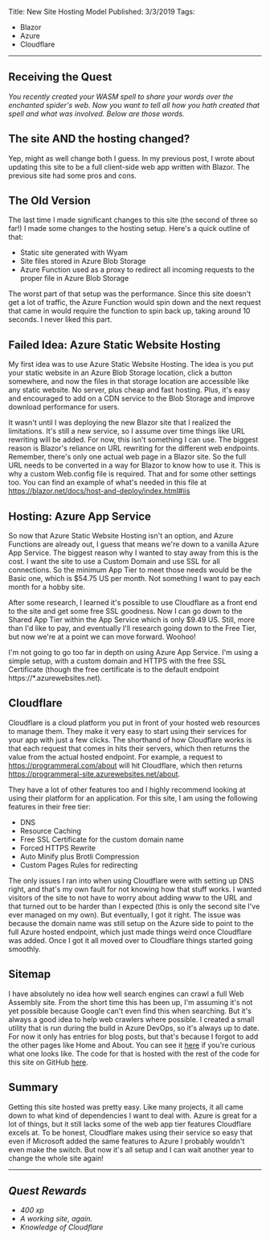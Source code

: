 Title: New Site Hosting Model
Published: 3/3/2019
Tags: 
- Blazor
- Azure
- Cloudflare
---

## Receiving the Quest
*You recently created your WASM spell to share your words over the enchanted spider's web. Now you want to tell all how you hath created that spell and what was involved. Below are those words.*

## The site AND the hosting changed?

Yep, might as well change both I guess. In my previous post, I wrote about updating this site to be a full client-side web app written with Blazor. The previous site had some pros and cons. 


## The Old Version

The last time I made significant changes to this site (the second of three so far!) I made some changes to the hosting setup. Here's a quick outline of that:
  - Static site generated with Wyam
  - Site files stored in Azure Blob Storage
  - Azure Function used as a proxy to redirect all incoming requests to the proper file in Azure Blob Storage

The worst part of that setup was the performance. Since this site doesn't get a lot of traffic, the Azure Function would spin down and the next request that came in would require the function to spin back up, taking around 10 seconds. I never liked this part.

## Failed Idea: Azure Static Website Hosting

My first idea was to use Azure Static Website Hosting. The idea is you put your static website in an Azure Blob Storage location, click a button somewhere, and now the files in that storage location are accessible like any static website. No server, plus cheap and fast hosting. Plus, it's easy and encouraged to add on a CDN service to the Blob Storage and improve download performance for users.

It wasn't until I was deploying the new Blazor site that I realized the limitations. It's still a new service, so I assume over time things like URL rewriting will be added. For now, this isn't something I can use. The biggest reason is Blazor's reliance on URL rewriting for the different web endpoints. Remember, there's only one actual web page in a Blazor site. So the full URL needs to be converted in a way for Blazor to know how to use it. This is why a custom Web.config file is required. That and for some other settings too. You can find an example of what's needed in this file at https://blazor.net/docs/host-and-deploy/index.html#iis

## Hosting: Azure App Service

So now that Azure Static Website Hosting isn't an option, and Azure Functions are already out, I guess that means we're down to a vanilla Azure App Service. The biggest reason why I wanted to stay away from this is the cost. I want the site to use a Custom Domain and use SSL for all connections. So the minimum App Tier to meet those needs would be the Basic one, which is $54.75 US per month. Not something I want to pay each month for a hobby site.

After some research, I learned it's possible to use Cloudflare as a front end to the site and get some free SSL goodness. Now I can go down to the Shared App Tier within the App Service which is only $9.49 US. Still, more than I'd like to pay, and eventually I'll research going down to the Free Tier, but now we're at a point we can move forward. Woohoo!

I'm not going to go too far in depth on using Azure App Service. I'm using a simple setup, with a custom domain and HTTPS with the free SSL Certificate (though the free certificate is to the default endpoint https://*.azurewebsites.net). 

## Cloudflare
Cloudflare is a cloud platform you put in front of your hosted web resources to manage them. They make it very easy to start using their services for your app with just a few clicks. The shorthand of how Cloudflare works is that each request that comes in hits their servers, which then returns the value from the actual hosted endpoint. For example, a request to https://programmeral.com/about will hit Cloudflare, which then returns https://programmeral-site.azurewebsites.net/about.

They have a lot of other features too and I highly recommend looking at using their platform for an application. For this site, I am using the following features in their free tier:
- DNS
- Resource Caching
- Free SSL Certificate for the custom domain name
- Forced HTTPS Rewrite
- Auto Minify plus Brotli Compression
- Custom Pages Rules for redirecting

The only issues I ran into when using Cloudflare were with setting up DNS right, and that's my own fault for not knowing how that stuff works. I wanted visitors of the site to not have to worry about adding www to the URL and that turned out to be harder than I expected (this is only the second site I've ever managed on my own). But eventually, I got it right. The issue was because the domain name was still setup on the Azure side to point to the full Azure hosted endpoint, which just made things weird once Cloudflare was added. Once I got it all moved over to Cloudflare things started going smoothly. 

## Sitemap
I have absolutely no idea how well search engines can crawl a full Web Assembly site. From the short time this has been up, I'm assuming it's not yet possible because Google can't even find this when searching. But it's always a good idea to help web crawlers where possible. I created a small utility that is run during the build in Azure DevOps, so it's always up to date. For now it only has entries for blog posts, but that's because I forgot to add the other pages like Home and About. You can see it [here](https://programmeral.com/sitemap.xml) if you're curious what one looks like. The code for that is hosted with the rest of the code for this site on GitHub [here](https://github.com/ProgrammerAl/ProgrammerAlSite/tree/master/ProgrammerAl.Site/DynamicContentUpdater).

## Summary

Getting this site hosted was pretty easy. Like many projects, it all came down to what kind of dependencies I want to deal with. Azure is great for a lot of things, but it still lacks some of the web app tier features Cloudflare excels at. To be honest, Cloudflare makes using their service so easy that even if Microsoft added the same features to Azure I probably wouldn't even make the switch. But now it's all setup and I can wait another year to change the whole site again!


---

## *Quest Rewards*
- *400 xp*
- *A working site, again.*
- *Knowledge of Cloudflare*
